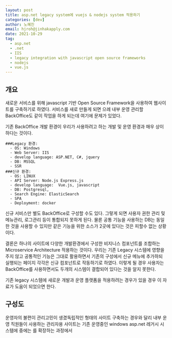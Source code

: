 ```yaml
---
layout: post
title: asp.net legacy system에 vuejs & nodejs system 적용하기
categories: [dev]
author: 노혜진
email: hjroh@jinhakapply.com
date: 2021-10-29
tag:
  - asp.net
  - .net
  - IIS
  - legacy integration with javascript open source frameworks
  - nodejs
  - vue.js
---
```


## 개요

새로운 서비스를 위해 javascript 기반 Open Source Framework을 사용하여 웹사이트를 구축하기로 하였다.
서비스를 새로 만들게 되면 으례 내부 운영 관리할 BackOffice도 같이 작업을 하게 되는데 여기에 문제가 있었다.

기존 BackOffice 개발 환경이 우리가 사용하려고 하는 개발 및 운영 환경과 매우 상이하다는 것이다.

```
###Legacy 환경:
  - OS: Windows
  - Web Server: IIS
  - develop language: ASP.NET, C#, jquery
  - DB: MSSQL
  - SSR
###신규 환경:
  - OS: LINUX
  - API Server: Node.js Express.js
  - develop language:  Vue.js, javascript
  - DB: Postgresql,
  - Search Engine: ElasticSearch
  - SPA
  - Deployment: docker
```

신규 서비스만 별도 BackOffice로 구성할 수도 있다. 그렇게 되면 사용자 권한 관리 및 메뉴관리, 로그관리 등이 통합되지 못하게 된다.
물론 공통 기능을 사용하는 DB는 동일한 것을 사용할 수 있지만 같은 기능을 위한 소스가 2곳에 있다는 것은 피할수 없는 상황이다.

결론은 하나의 사이트에 다양한 개발환경에서 구성한 비지니스 컴포넌트를 조합하는 Microservice Architecture 적용하는 것이다.
우리는 기존 Legacy 시스템에 영향을 주지 않고 공통적인 기능은 그대로 활용하면서 기존의 구성에서 신규 메뉴에 추가하되 실행되는 페이지 각각은 신규 컴포넌트로 작동하기로 하였다.
이렇게 될 경우 사용자는 BackOffice를 사용하면서도 두개의 시스템이 결합되어 있다는 것을 알지 못한다.

기존 legacy 시스템에 새로운 개발과 운영 플랫폼을 적용하려는 경우가 있을 경우 이 자료가 도움이 되었으면 한다.

## 구성도

운영자의 불편이 관리고민이 생겼독립적인 형태의 사이트 구축하는 경우와 달리 내부 운영 직원들이 사용하는 관리자용 사이트는 기존 운영중인 windows asp.net 레거시 시스템에 중에는 를 확장하는 과정에서
